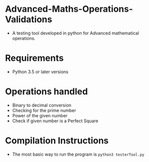 # Advanced-Maths-Operations-Validations
 - A testing tool developed in python for Advanced mathematical operations.
 
# Requirements
- Python 3.5 or later versions

# Operations handled
- Binary to decimal conversion
- Checking for the prime number
- Power of the given number
- Check if given number is a Perfect Square

# Compilation Instructions
- The most basic way to run the program is ` python3 testerTool.py `
